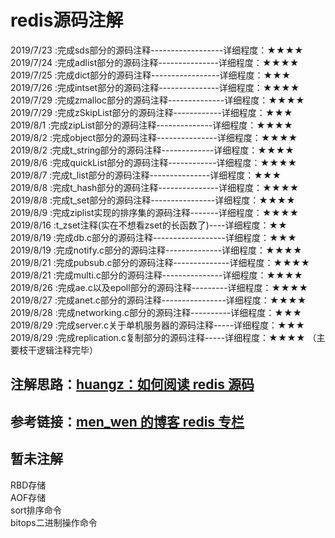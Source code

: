 ﻿# redis源码注解  
2019/7/23 :完成sds部分的源码注释------------------详细程度：★★★★   
2019/7/24 :完成adlist部分的源码注释---------------详细程度：★★★★   
2019/7/25 :完成dict部分的源码注释-----------------详细程度：★★★   
2019/7/26 :完成intset部分的源码注释---------------详细程度：★★★★   
2019/7/29 :完成zmalloc部分的源码注释--------------详细程度：★★★★   
2019/7/29 :完成zSkipList部分的源码注释------------详细程度：★★★   
2019/8/1  :完成zipList部分的源码注释--------------详细程度：★★★★   
2019/8/2  :完成object部分的源码注释---------------详细程度：★★★★   
2019/8/2  :完成t_string部分的源码注释-------------详细程度：★★★★   
2019/8/6  :完成quickList部分的源码注释------------详细程度：★★★★   
2019/8/7  :完成t_list部分的源码注释---------------详细程度：★★★   
2019/8/8  :完成t_hash部分的源码注释---------------详细程度：★★★★   
2019/8/8  :完成t_set部分的源码注释----------------详细程度：★★★★   
2019/8/9  :完成ziplist实现的排序集的源码注释-------详细程度：★★★★   
2019/8/16 :t_zset注释(实在不想看zset的长函数了)----详细程度：★★   
2019/8/19 :完成db.c部分的源码注释------------------详细程度：★★★   
2019/8/19 :完成notify.c部分的源码注释--------------详细程度：★★★★   
2019/8/21 :完成pubsub.c部分的源码注释--------------详细程度：★★★★   
2019/8/21 :完成multi.c部分的源码注释---------------详细程度：★★★★   
2019/8/26 :完成ae.c以及epoll部分的源码注释---------详细程度：★★★★   
2019/8/27 :完成anet.c部分的源码注释----------------详细程度：★★★★   
2019/8/28 :完成networking.c部分的源码注释----------详细程度：★★★   
2019/8/29 :完成server.c关于单机服务器的源码注释-----详细程度：★★★   
2019/8/29 :完成replication.c复制部分的源码注释-----详细程度：★★★★  （主要枝干逻辑注释完毕）  
  
## 注解思路：[huangz：如何阅读 redis 源码](http://blog.huangz.me/diary/2014/how-to-read-redis-source-code.html)
## 参考链接：[men_wen 的博客 redis 专栏](https://blog.csdn.net/men_wen/article/category/6769467)
## 暂未注解
RBD存储  
AOF存储  
sort排序命令  
bitops二进制操作命令
